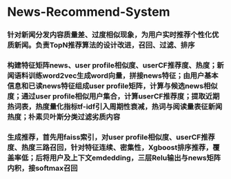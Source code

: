 News-Recommend-System
=========================================================================================

### 针对新闻分发内容质量差、过度相似现象，为用户实时推荐个性化优质新闻。负责TopN推荐算法的设计改进，召回、过滤、排序


### 构建特征矩阵news、user profile相似度、userCF推荐度、热度；新闻语料训练word2vec生成word向量，拼接news特征；由用户基本信息和已读news特征组成user profile矩阵，计算与候选news相似度；通过user profile相似用户集合，计算userCF推荐度；提取近期热词表，热度量化指标tf-idf引入周期性衰减，热词与阅读量表征新闻热度；朴素贝叶斯分类过滤劣质内容


### 生成推荐，首先用faiss索引，对user profile相似度、userCF推荐度、热度三路召回，针对特征连续、密集性，Xgboost排序推荐，覆盖率低；后将用户及上下文emdedding，三层Relu输出与news矩阵内积，接softmax召回